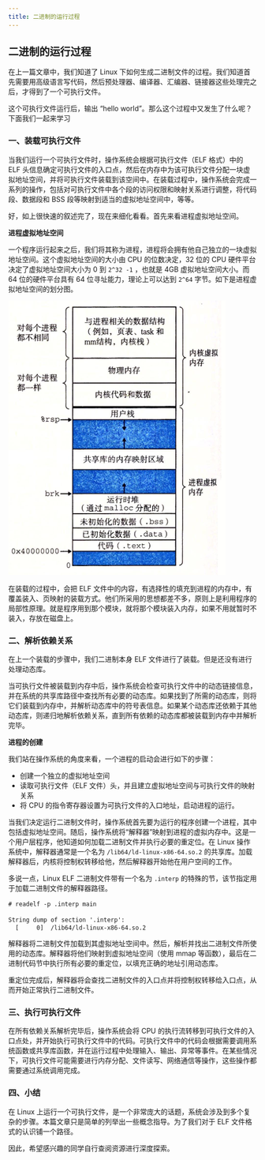 ```yaml
---
title: 二进制的运行过程
---
```


## 二进制的运行过程

在上一篇文章中，我们知道了 Linux 下如何生成二进制文件的过程。我们知道首先需要用高级语言写代码，然后预处理器、编译器、汇编器、链接器这些处理完之后，才得到了一个可执行文件。

这个可执行文件运行后，输出 “hello world”。那么这个过程中又发生了什么呢？下面我们一起来学习

### 一、装载可执行文件

当我们运行一个可执行文件时，操作系统会根据可执行文件（ELF 格式）中的 ELF 头信息确定可执行文件的入口点，然后在内存中为该可执行文件分配一块虚拟地址空间，并将可执行文件装载到该空间中。在装载过程中，操作系统会完成一系列的操作，包括对可执行文件中各个段的访问权限和映射关系进行调整，将代码段、数据段和 BSS 段等映射到适当的虚拟地址空间中，等等。

好，如上很快速的叙述完了，现在来细化看看。首先来看进程虚拟地址空间。

**进程虚拟地址空间**

一个程序运行起来之后，我们将其称为进程，进程将会拥有他自己独立的一块虚拟地址空间。这个虚拟地址空间的大小由 CPU 的位数决定，32 位的 CPU 硬件平台决定了虚拟地址空间大小为 0 到 `2^32 -1` ，也就是 4GB 虚拟地址空间大小。而 64 位的硬件平台具有 64 位寻址能力，理论上可以达到 `2^64` 字节。如下是进程虚拟地址空间的划分图。

![](./image/进程虚拟地址空间.png)

在装载的过程中，会把 ELF 文件中的内容，有选择性的填充到进程的内存中，有 覆盖装入、页映射的装载方式。他们所采用的思想都差不多，原则上是利用程序的局部性原理。就是程序用到那个模块，就将那个模块装入内存，如果不用就暂时不装入，存放在磁盘上。

### 二、解析依赖关系

在上一个装载的步骤中，我们二进制本身 ELF 文件进行了装载。但是还没有进行处理动态库。

当可执行文件被装载到内存中后，操作系统会检查可执行文件中的动态链接信息，并在系统的共享库路径中查找所有必要的动态库。如果找到了所需的动态库，则将它们装载到内存中，并解析动态库中的符号表信息。如果某个动态库还依赖于其他动态库，则递归地解析依赖关系，直到所有依赖的动态库都被装载到内存中并解析完毕。

**进程的创建**

我们站在操作系统的角度来看，一个进程的启动会进行如下的步骤：

- 创建一个独立的虚拟地址空间
- 读取可执行文件（ELF 文件）头，并且建立虚拟地址空间与可执行文件的映射关系
- 将 CPU 的指令寄存器设置为可执行文件的入口地址，启动进程的运行。

当我们决定运行二进制文件时，操作系统首先要为运行的程序创建一个进程，其中包括虚拟地址空间。随后，操作系统将“解释器”映射到进程的虚拟内存中。这是一个用户层程序，他知道如何加载二进制文件并执行必要的重定位。在 Linux 操作系统中，解释器通常是一个名为 `/lib64/ld-linux-x86-64.so.2` 的共享库。加载解释器后，内核将控制权转移给他，然后解释器开始他在用户空间的工作。

多说一点，Linux ELF 二进制文件带有一个名为 `.interp` 的特殊的节，该节指定用于加载二进制文件的解释器路径。

```
# readelf -p .interp main

String dump of section '.interp':
  [     0]  /lib64/ld-linux-x86-64.so.2
```

解释器将二进制文件加载到其虚拟地址空间中。然后，解析并找出二进制文件所使用的动态库。解释器将他们映射到虚拟地址空间（使用 mmap 等函数），最后在二进制代码节中执行所有必要的重定位，以填充正确的地址引用动态库。

重定位完成后，解释器将会查找二进制文件的入口点并将控制权转移给入口点，从而开始正常执行二进制文件。

### 三、执行可执行文件

在所有依赖关系解析完毕后，操作系统会将 CPU 的执行流转移到可执行文件的入口点处，并开始执行可执行文件中的代码。可执行文件中的代码会根据需要调用系统函数或共享库函数，并在运行过程中处理输入、输出、异常等事件。在某些情况下，可执行文件可能需要进行内存分配、文件读写、网络通信等操作，这些操作都需要通过系统调用完成。

### 四、小结

在 Linux 上运行一个可执行文件，是一个非常庞大的话题，系统会涉及到多个复杂的步骤。本篇文章只是简单的列举出一些概念指导。为了我们对于 ELF 文件格式的认识铺一个路径。

因此，希望感兴趣的同学自行查阅资源进行深度探索。